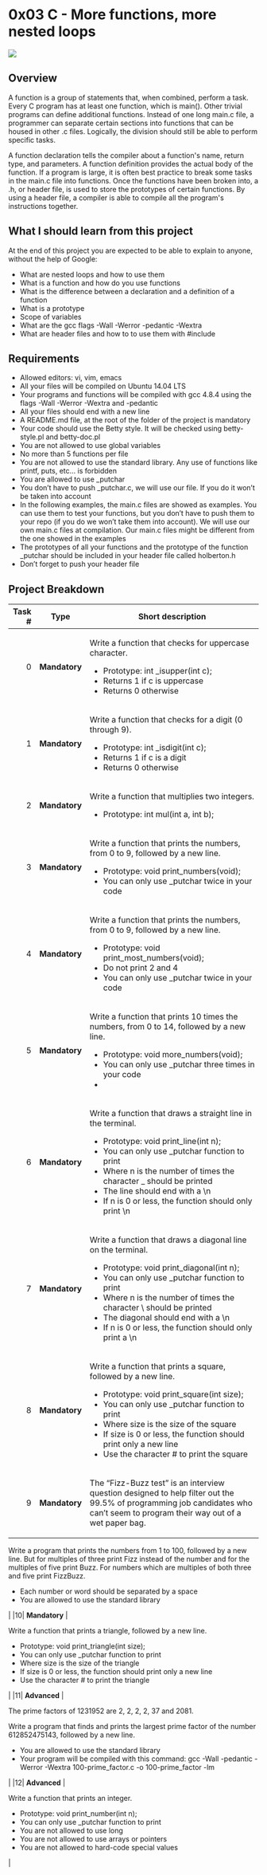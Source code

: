 # 0x03 C - More functions, more nested loops

<img src="https://mathbits.com/MathBits/Java/Looping/nestarrows.gif">

## Overview

A function is a group of statements that, when combined, perform a task. Every C program has at least one function, which is main(). Other trivial programs can define additional functions. Instead of one long main.c file, a programmer can separate certain sections into functions that can be housed in other .c files. Logically, the division should still be able to perform specific tasks.

A function declaration tells the compiler about a function's name, return type, and parameters. A function definition provides the actual body of the function. If a program is large, it is often best practice to break some tasks in the main.c file into functions. Once the functions have been broken into, a .h, or header file, is used to store the prototypes of certain functions. By using a header file, a compiler is able to compile all the program's instructions together.

## What I should learn from this project

At the end of this project you are expected to be able to explain to anyone, without the help of Google:

- What are nested loops and how to use them
- What is a function and how do you use functions
- What is the difference between a declaration and a definition of a function
- What is a prototype
- Scope of variables
- What are the gcc flags -Wall -Werror -pedantic -Wextra
- What are header files and how to to use them with #include

## Requirements

- Allowed editors: vi, vim, emacs
- All your files will be compiled on Ubuntu 14.04 LTS
- Your programs and functions will be compiled with gcc 4.8.4 using the flags -Wall -Werror -Wextra and -pedantic
- All your files should end with a new line
- A README.md file, at the root of the folder of the project is mandatory
- Your code should use the Betty style. It will be checked using betty-style.pl and betty-doc.pl
- You are not allowed to use global variables
- No more than 5 functions per file
- You are not allowed to use the standard library. Any use of functions like printf, puts, etc… is forbidden
- You are allowed to use _putchar
- You don’t have to push _putchar.c, we will use our file. If you do it won’t be taken into account
- In the following examples, the main.c files are showed as examples. You can use them to test your functions, but you don’t have to push them to your repo (if you do we won’t take them into account). We will use our own main.c files at compilation. Our main.c files might be different from the one showed in the examples
- The prototypes of all your functions and the prototype of the function _putchar should be included in your header file called holberton.h
- Don’t forget to push your header file

## Project Breakdown

| Task # | Type | Short description
| ---: | --- | --- |
|0| **Mandatory**  |<p>Write a function that checks for uppercase character.</p> <ul><li>Prototype: int _isupper(int c);</li><li>Returns 1 if c is uppercase</li><li>Returns 0 otherwise</li></ul>|
|1| **Mandatory**  |<p>Write a function that checks for a digit (0 through 9).</p> <ul><li>Prototype: int _isdigit(int c);</li><li>Returns 1 if c is a digit</li><li>Returns 0 otherwise</li></ul>|
|2| **Mandatory**  |<p>Write a function that multiplies two integers.</p> <ul><li>Prototype: int mul(int a, int b);</li></ul>|
|3| **Mandatory**  |<p>Write a function that prints the numbers, from 0 to 9, followed by a new line.</p> <ul><li>Prototype: void print_numbers(void);</li><li>You can only use _putchar twice in your code</li></ul>|
|4| **Mandatory**  |<p>Write a function that prints the numbers, from 0 to 9, followed by a new line.</p> <ul><li>Prototype: void print_most_numbers(void);</li><li>Do not print 2 and 4</li><li>You can only use _putchar twice in your code</li></ul>|
|5| **Mandatory**  |<p>Write a function that prints 10 times the numbers, from 0 to 14, followed by a new line.</p> <ul><li>Prototype: void more_numbers(void);</li><li>You can only use _putchar three times in your code</li><li> </li></ul>|
|6| **Mandatory**  |<p>Write a function that draws a straight line in the terminal.</p> <ul><li>Prototype: void print_line(int n);</li><li>You can only use _putchar function to print</li><li>Where n is the number of times the character _ should be printed</li><li>The line should end with a \n</li><li>If n is 0 or less, the function should only print \n</li></ul>|
|7| **Mandatory**  |<p>Write a function that draws a diagonal line on the terminal.</p> <ul><li>Prototype: void print_diagonal(int n);</li><li>You can only use _putchar function to print</li><li>Where n is the number of times the character \ should be printed</li><li>The diagonal should end with a \n</li><li>If n is 0 or less, the function should only print a \n</li></ul>|
|8| **Mandatory**  |<p>Write a function that prints a square, followed by a new line.</p> <ul><li>Prototype: void print_square(int size);</li><li>You can only use _putchar function to print</li><li>Where size is the size of the square</li><li>If size is 0 or less, the function should print only a new line</li><li>Use the character # to print the square</li></ul>|
|9| **Mandatory**  |<p>The “Fizz-Buzz test” is an interview question designed to help filter out the 99.5% of programming job candidates who can’t seem to program their way out of a wet paper bag.

Write a program that prints the numbers from 1 to 100, followed by a new line. But for multiples of three print Fizz instead of the number and for the multiples of five print Buzz. For numbers which are multiples of both three and five print FizzBuzz.</p> <ul><li>Each number or word should be separated by a space</li><li>You are allowed to use the standard library</li></ul>|
|10| **Mandatory**  |<p>Write a function that prints a triangle, followed by a new line.</p> <ul><li>Prototype: void print_triangle(int size);</li><li>You can only use _putchar function to print</li><li>Where size is the size of the triangle</li><li>If size is 0 or less, the function should print only a new line</li><li>Use the character # to print the triangle</li></ul>|
|11| **Advanced**  |<p>The prime factors of 1231952 are 2, 2, 2, 2, 37 and 2081.

Write a program that finds and prints the largest prime factor of the number 612852475143, followed by a new line.</p> <ul><li>You are allowed to use the standard library</li><li>Your program will be compiled with this command: gcc -Wall -pedantic -Werror -Wextra 100-prime_factor.c -o 100-prime_factor -lm</li></ul>|
|12| **Advanced**  |<p>Write a function that prints an integer.</p> <ul><li>Prototype: void print_number(int n);</li><li>You can only use _putchar function to print</li><li>You are not allowed to use long</li><li>You are not allowed to use arrays or pointers</li><li>You are not allowed to hard-code special values</li></ul>|
